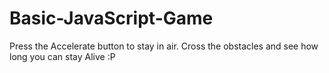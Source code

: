 # Basic-JavaScript-Game

Press the Accelerate button to stay in air.
Cross the obstacles and see how long you can stay Alive :P
